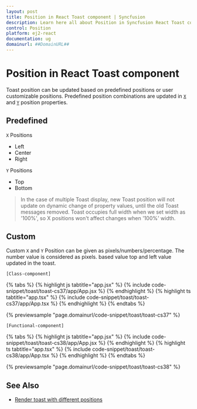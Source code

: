 ```yaml
---
layout: post
title: Position in React Toast component | Syncfusion
description: Learn here all about Position in Syncfusion React Toast component of Syncfusion Essential JS 2 and more.
control: Position 
platform: ej2-react
documentation: ug
domainurl: ##DomainURL##
---
```


# Position in React Toast component

Toast position can be updated based on predefined positions or user customizable positions. Predefined position combinations are updated in [`X`](https://ej2.syncfusion.com/react/documentation/api/toast/toastPositionModel/#x) and [`Y`](https://ej2.syncfusion.com/react/documentation/api/toast/toastPositionModel/#y) position properties.

## Predefined

`X` Positions

* Left
* Center
* Right

`Y` Positions

* Top
* Bottom

> In the case of multiple Toast display, new Toast position will not update on dynamic change of property values, until the old Toast messages removed.
> Toast occupies full width when we set width as '100%', so X positions won't affect changes when '100%' width.

## Custom

Custom `X` and `Y` Position can be given as pixels/numbers/percentage. The number value is considered as pixels. based value top and left value updated in the toast.

`[Class-component]`

{% tabs %}
{% highlight js tabtitle="app.jsx" %}
{% include code-snippet/toast/toast-cs37/app/App.jsx %}
{% endhighlight %}
{% highlight ts tabtitle="app.tsx" %}
{% include code-snippet/toast/toast-cs37/app/App.tsx %}
{% endhighlight %}
{% endtabs %}

 {% previewsample "page.domainurl/code-snippet/toast/toast-cs37" %}

`[Functional-component]`

{% tabs %}
{% highlight js tabtitle="app.jsx" %}
{% include code-snippet/toast/toast-cs38/app/App.jsx %}
{% endhighlight %}
{% highlight ts tabtitle="app.tsx" %}
{% include code-snippet/toast/toast-cs38/app/App.tsx %}
{% endhighlight %}
{% endtabs %}

 {% previewsample "page.domainurl/code-snippet/toast/toast-cs38" %}

## See Also

* [Render toast with different positions](./how-to/show-multiple-toasts-in-various-positions)